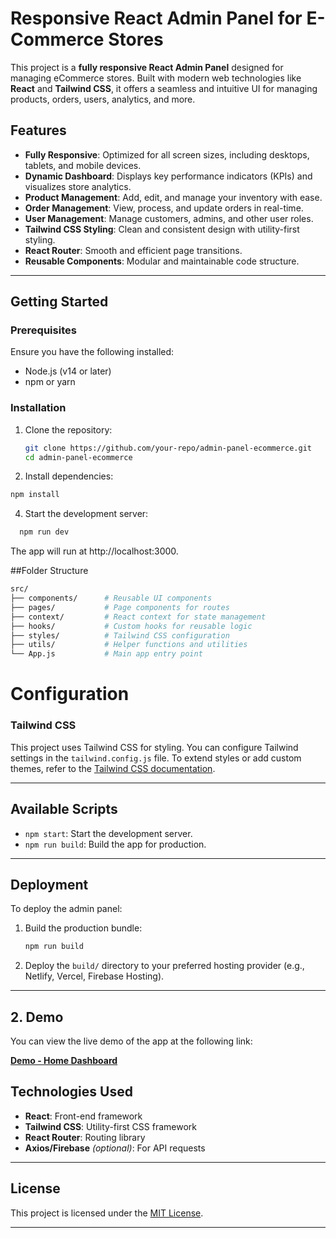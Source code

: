 # Responsive React Admin Panel for E-Commerce Stores

This project is a **fully responsive React Admin Panel** designed for managing eCommerce stores. Built with modern web technologies like **React** and **Tailwind CSS**, it offers a seamless and intuitive UI for managing products, orders, users, analytics, and more. 

## Features

- **Fully Responsive**: Optimized for all screen sizes, including desktops, tablets, and mobile devices.
- **Dynamic Dashboard**: Displays key performance indicators (KPIs) and visualizes store analytics.
- **Product Management**: Add, edit, and manage your inventory with ease.
- **Order Management**: View, process, and update orders in real-time.
- **User Management**: Manage customers, admins, and other user roles.
- **Tailwind CSS Styling**: Clean and consistent design with utility-first styling.
- **React Router**: Smooth and efficient page transitions.
- **Reusable Components**: Modular and maintainable code structure.

---

## Getting Started

### Prerequisites

Ensure you have the following installed:
- Node.js (v14 or later)
- npm or yarn

### Installation

1. Clone the repository:
   ```bash
   git clone https://github.com/your-repo/admin-panel-ecommerce.git
   cd admin-panel-ecommerce
   ```
2. Install dependencies:
  ```bash
  npm install
   ```
4. Start the development server:
```bash
  npm run dev
 ```
The app will run at http://localhost:3000.

##Folder Structure
```bash
src/
├── components/      # Reusable UI components
├── pages/           # Page components for routes
├── context/         # React context for state management
├── hooks/           # Custom hooks for reusable logic
├── styles/          # Tailwind CSS configuration
├── utils/           # Helper functions and utilities
└── App.js           # Main app entry point
```
# Configuration

### Tailwind CSS

This project uses Tailwind CSS for styling. You can configure Tailwind settings in the `tailwind.config.js` file. To extend styles or add custom themes, refer to the [Tailwind CSS documentation](https://tailwindcss.com/docs/configuration).

---

## Available Scripts

- `npm start`: Start the development server.
- `npm run build`: Build the app for production.

---

## Deployment

To deploy the admin panel:

1. Build the production bundle:
   ```bash
   npm run build
   ```

2. Deploy the `build/` directory to your preferred hosting provider (e.g., Netlify, Vercel, Firebase Hosting).

---

## 2. **Demo**

You can view the live demo of the app at the following link:

**[Demo - Home Dashboard](https://wamiq319.github.io/home/dashboard)**




## Technologies Used

- **React**: Front-end framework
- **Tailwind CSS**: Utility-first CSS framework
- **React Router**: Routing library
- **Axios/Firebase** *(optional)*: For API requests

---

## License

This project is licensed under the [MIT License](LICENSE).

---
   

